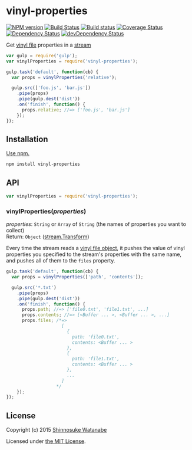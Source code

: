 # vinyl-properties

[![NPM version](https://img.shields.io/npm/v/vinyl-properties.svg)](https://www.npmjs.com/package/vinyl-properties)
[![Build Status](https://travis-ci.org/shinnn/vinyl-properties.svg?branch=master)](https://travis-ci.org/shinnn/vinyl-properties)
[![Build status](https://ci.appveyor.com/api/projects/status/tdyvgvtqyh5jvuvw?svg=true)](https://ci.appveyor.com/project/ShinnosukeWatanabe/vinyl-properties)
[![Coverage Status](https://img.shields.io/coveralls/shinnn/vinyl-properties.svg)](https://coveralls.io/r/shinnn/vinyl-properties)
[![Dependency Status](https://img.shields.io/david/shinnn/vinyl-properties.svg?label=deps)](https://david-dm.org/shinnn/vinyl-properties)
[![devDependency Status](https://img.shields.io/david/dev/shinnn/vinyl-properties.svg?label=devDeps)](https://david-dm.org/shinnn/vinyl-properties#info=devDependencies)

Get [vinyl file](https://github.com/wearefractal/vinyl) properties in a [stream](https://iojs.org/api/stream.html)

```javascript
var gulp = require('gulp');
var vinylProperties = require('vinyl-properties');

gulp.task('default', function(cb) {
  var props = vinylProperties('relative');

  gulp.src(['foo.js', 'bar.js'])
    .pipe(props)
    .pipe(gulp.dest('dist'))
    .on('finish', function() {
      props.relative; //=> ['foo.js', 'bar.js']
    });
});
```

## Installation

[Use npm.](https://docs.npmjs.com/cli/install)

```sh
npm install vinyl-properties
```

## API

```javascript
var vinylProperties = require('vinyl-properties');
```

### vinylProperties(*properties*)

*properties*: `String` or `Array` of `String` (the names of properties you want to collect)  
Return: `Object` ([stream.Transform](https://iojs.org/api/stream.html#stream_class_stream_transform))

Every time the stream reads a [vinyl file object](https://github.com/wearefractal/vinyl#file), it pushes the value of vinyl properties you specified to the stream's properties with the same name, and pushes all of them to the `files` property.

```javascript
gulp.task('default', function(cb) {
  var props = vinylProperties(['path', 'contents']);

  gulp.src('*.txt')
    .pipe(props)
    .pipe(gulp.dest('dist'))
    .on('finish', function() {
      props.path; //=> ['file0.txt', 'file1.txt', ...]
      props.contents; //=> [<Buffer ... >, <Buffer ... >, ...]
      props.files; /*=>
                     [
                       {
                         path: 'file0.txt',
                         contents: <Buffer ... >
                       },
                       {
                         path: 'file1.txt',
                         contents: <Buffer ... >
                       },
                       ...
                     ]
                   */
    });
});
```

## License

Copyright (c) 2015 [Shinnosuke Watanabe](https://github.com/shinnn)

Licensed under [the MIT License](./LICENSE).
